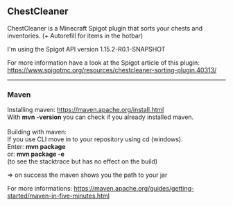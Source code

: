 <h2> ChestCleaner</h2>
ChestCleaner is a Minecraft Spigot plugin that sorts your chests and inventories. (+ Autorefill for items in the hotbar)

I'm using the Spigot API version 1.15.2-R0.1-SNAPSHOT

For more information have a look at the Spigot article of this plugin: https://www.spigotmc.org/resources/chestcleaner-sorting-plugin.40313/

_____________________________________________________________________________________

<h3>Maven</h3>

Installing maven: https://maven.apache.org/install.html </br>
With <b>mvn -version</b> you can check if you already installed maven.</br></br>
Building with maven:</br>
If you use CLI move in to your repository using cd (windows).</br>
Enter: <b>mvn package</b> </br>
or: <b>mvn package -e</b></br> (to see the stacktrace but has no effect on the build)

=> on success the maven shows you the path to your jar

For more informations: https://maven.apache.org/guides/getting-started/maven-in-five-minutes.html
